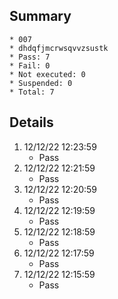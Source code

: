 ## Summary
	* 007
	* dhdqfjmcrwsqvvzsustk
	* Pass: 7
	* Fail: 0
	* Not executed: 0
	* Suspended: 0
	* Total: 7
## Details
1. 12/12/22 12:23:59
	* Pass
2. 12/12/22 12:21:59
	* Pass
3. 12/12/22 12:20:59
	* Pass
4. 12/12/22 12:19:59
	* Pass
5. 12/12/22 12:18:59
	* Pass
6. 12/12/22 12:17:59
	* Pass
7. 12/12/22 12:15:59
	* Pass
